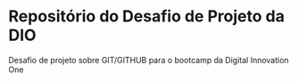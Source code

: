 # Repositório do Desafio de Projeto da DIO
Desafio de projeto sobre GIT/GITHUB para o bootcamp da Digital Innovation One
